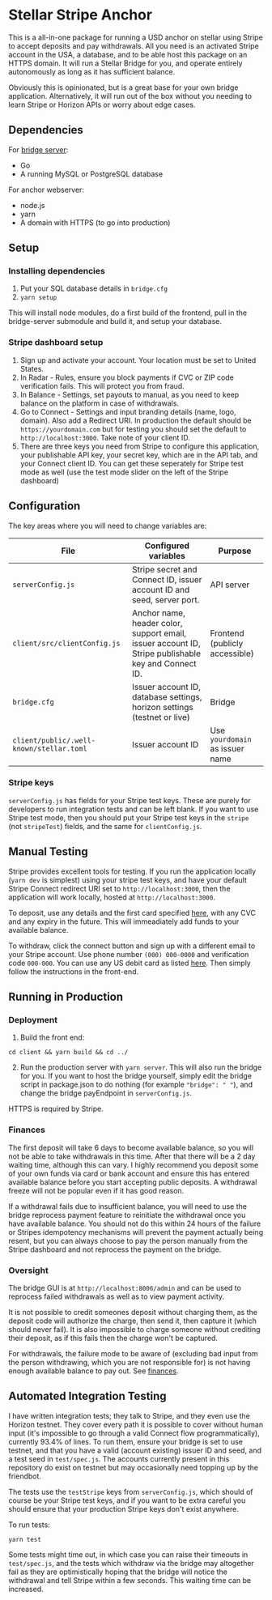 # Stellar Stripe Anchor
This is a all-in-one package for running a USD anchor on stellar using Stripe to accept deposits and pay withdrawals. All you need is an activated Stripe account in the USA, a database, and to be able host this package on an HTTPS domain. It will run a Stellar Bridge for you, and operate entirely autonomously as long as it has sufficient balance.

Obviously this is opinionated, but is a great base for your own bridge application. Alternatively, it will run out of the box without you needing to learn Stripe or Horizon APIs or worry about edge cases.

## Dependencies
For [bridge server](https://github.com/stellar/bridge-server):

- Go
- A running MySQL or PostgreSQL database

For anchor webserver:

- node.js
- yarn
- A domain with HTTPS (to go into production)

## Setup
### Installing dependencies

1. Put your SQL database details in `bridge.cfg`
2. `yarn setup`

This will install node modules, do a first build of the frontend, pull in the bridge-server submodule and build it, and setup your database.

### Stripe dashboard setup

1. Sign up and activate your account. Your location must be set to United States.
2. In Radar - Rules, ensure you block payments if CVC or ZIP code verification fails. This will protect you from fraud.
3. In Balance - Settings, set payouts to manual, as you need to keep balance on the platform in case of withdrawals.
2. Go to Connect - Settings and input branding details (name, logo, domain). Also add a Redirect URI. In production the default should be `https://yourdomain.com` but for testing you should set the default to `http://localhost:3000`. Take note of your client ID.
3. There are three keys you need from Stripe to configure this application, your publishable API key, your secret key, which are in the API tab, and your Connect client ID. You can get these seperately for Stripe test mode as well (use the test mode slider on the left of the Stripe dashboard)

## Configuration
The key areas where you will need to change variables are:

| File                                    | Configured variables                                                                  | Purpose                          |
|-----------------------------------------|---------------------------------------------------------------------------------------|----------------------------------|
| `serverConfig.js`                       | Stripe secret and Connect ID, issuer account ID and seed,  server port.                                | API server                       |
| `client/src/clientConfig.js`            | Anchor name, header color, support email, issuer account ID, Stripe publishable key and Connect ID. | Frontend (publicly accessible)   |
| `bridge.cfg`                            | Issuer account ID, database settings, horizon settings (testnet or live)              | Bridge                           |
| `client/public/.well-known/stellar.toml` | Issuer account ID                                                                     | Use `yourdomain` as issuer name  |

### Stripe keys

`serverConfig.js` has fields for your Stripe test keys. These are purely for developers to run integration tests and can be left blank. If you want to use Stripe test mode, then you should put your Stripe test keys in the `stripe` (not `stripeTest`) fields, and the same for `clientConfig.js`.

## Manual Testing

Stripe provides excellent tools for testing. If you run the application locally (`yarn dev` is simplest) using your stripe test keys, and have your default Stripe Connect redirect URI set to `http://localhost:3000`, then the application will work locally, hosted at `http://localhost:3000`.

To deposit, use any details and the first card specified [here](https://stripe.com/docs/testing#cards-responses), with any CVC and any expiry in the future. This will immeadiately add funds to your available balance.

To withdraw, click the connect button and sign up with a different email to your Stripe account. Use phone number `(000) 000-0000` and verification code `000-000`. You can use any US debit card as listed [here](https://stripe.com/docs/testing#cards). Then simply follow the instructions in the front-end.

## Running in Production

### Deployment

1. Build the front end:
```shell
cd client && yarn build && cd ../
```
2. Run the production server with `yarn server`. This will also run the bridge for you. If you want to host the bridge yourself, simply edit the bridge script in package.json to do nothing (for example `"bridge": " "`), and change the bridge payEndpoint in `serverConfig.js`.

HTTPS is required by Stripe.

### Finances
The first deposit will take 6 days to become available balance, so you will not be able to take withdrawals in this time. After that there will be a 2 day waiting time, although this can vary. I highly recommend you deposit some of your own funds via card or bank account and ensure this has entered available balance before you start accepting public deposits. A withdrawal freeze will not be popular even if it has good reason.

If a withdrawal fails due to insufficient balance, you will need to use the bridge reprocess payment feature to reinitiate the withdrawal once you have available balance. You should not do this within 24 hours of the failure or Stripes idempotency mechanisms will prevent the payment actually being resent, but you can always choose to pay the person manually from the Stripe dashboard and not reprocess the payment on the bridge.

### Oversight
The bridge GUI is at `http://localhost:8006/admin` and can be used to reprocess failed withdrawals as well as to view payment activity.

It is not possible to credit someones deposit without charging them, as the deposit code will authorize the charge, then send it, then capture it (which should never fail). It is also impossible to charge someone without crediting their deposit, as if this fails then the charge won't be captured.

For withdrawals, the failure mode to be aware of (excluding bad input from the person withdrawing, which you are not responsible for) is not having enough available balance to pay out. See [finances](#finances).

## Automated Integration Testing
I have written integration tests; they talk to Stripe, and they even use the Horizon testnet. They cover every path it is possible to cover without human input (it's impossible to go through a valid Connect flow programmatically), currently 93.4% of lines. To run them, ensure your bridge is set to use testnet, and that you have a valid (account existing) issuer ID and seed, and a test seed in `test/spec.js`. The accounts currently present in this repository do exist on testnet but may occasionally need topping up by the friendbot.

The tests use the `testStripe` keys from `serverConfig.js`, which should of course be your Stripe test keys, and if you want to be extra careful you should ensure that your production Stripe keys don't exist anywhere.

To run tests:

```shell
yarn test
```

Some tests might time out, in which case you can raise their timeouts in `test/spec.js`, and the tests which withdraw via the bridge may altogether fail as they are optimistically hoping that the bridge will notice the withdrawal and tell Stripe within a few seconds. This waiting time can be increased.
